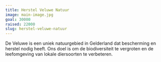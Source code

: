 ```yaml
---
title: Herstel Veluwe Natuur
image: main-image.jpg
goal: 30000
raised: 22000
slug: herstel-veluwe-natuur
---
```


De Veluwe is een uniek natuurgebied in Gelderland dat bescherming en herstel nodig heeft. Ons doel is om de biodiversiteit te vergroten en de leefomgeving van lokale diersoorten te verbeteren.

